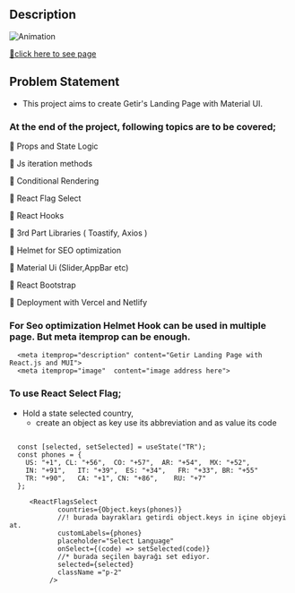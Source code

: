 ## Description

![Animation](https://user-images.githubusercontent.com/99739515/186932343-eaeeb885-ef78-4577-ae5e-24777bcb0a04.gif)

[🛒click here to see page](https://react-getir-clone-beta.vercel.app
)

## Problem Statement

- This project aims to create Getir's Landing Page with Material UI.


### At the end of the project, following topics are to be covered;

📌 Props and State Logic

📌 Js iteration methods

📌 Conditional Rendering

📌 React Flag Select

📌 React Hooks

📌 3rd Part Libraries ( Toastify, Axios )

📌 Helmet for SEO optimization 

📌 Material Ui (Slider,AppBar etc)

📌 React Bootstrap

📌 Deployment with Vercel and Netlify


### For Seo optimization Helmet Hook can be used in multiple page. But meta itemprop can be enough.

```
  <meta itemprop="description" content="Getir Landing Page with React.js and MUI">
  <meta itemprop="image"  content="image address here">
```

### To use React Select Flag;



- Hold a state selected country,
  - create an object as key use its abbreviation and as value its code

```

  const [selected, setSelected] = useState("TR");
  const phones = {
    US: "+1", CL: "+56",  CO: "+57",  AR: "+54",  MX: "+52", 
    IN: "+91",   IT: "+39",  ES: "+34",   FR: "+33", BR: "+55"
    TR: "+90",   CA: "+1", CN: "+86",    RU: "+7" 
  };
  
     <ReactFlagsSelect
            countries={Object.keys(phones)}
            //! burada bayrakları getirdi object.keys in içine objeyi at.
            customLabels={phones}
            placeholder="Select Language"
            onSelect={(code) => setSelected(code)}
            //* burada seçilen bayrağı set ediyor.
            selected={selected}
            className ="p-2"
          />
          
 ```
